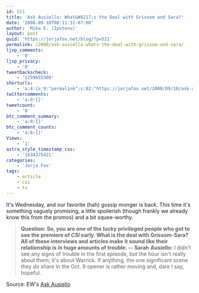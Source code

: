 ```yaml
---
id: 521
title: 'Ask Ausiello: What&#8217;s the Deal with Grissom and Sara?'
date: '2008-09-10T08:11:31-07:00'
author: 'Mika E. (Ipstenu)'
layout: post
guid: 'https://jorjafox.net/blog/?p=521'
permalink: /2008/ask-ausiello-whats-the-deal-with-grissom-and-sara/
ljxp_comments:
    - '0'
ljxp_privacy:
    - '0'
tweetbackscheck:
    - '1259655309'
shorturls:
    - 'a:4:{s:9:"permalink";s:82:"https://jorjafox.net/2008/09/10/ask-ausiello-whats-the-deal-with-grissom-and-sara/";s:7:"tinyurl";s:25:"http://tinyurl.com/lclr7p";s:4:"isgd";s:18:"http://is.gd/53SLq";s:5:"bitly";s:20:"http://bit.ly/6FmlHV";}'
twittercomments:
    - 'a:0:{}'
tweetcount:
    - '0'
btc_comment_summary:
    - 'a:0:{}'
btc_comment_counts:
    - 'a:0:{}'
Views:
    - '1'
astra_style_timestamp_css:
    - '1634375421'
categories:
    - 'Jorja Fox'
tags:
    - article
    - csi
    - tv
---
```


It's Wednesday, and our favorite (hah) gossip monger is back.  This time it's something vaguely promising, a little spoilerish (though frankly we already know this from the promos) and a bit squee-worthy.

<blockquote><b>Question: So, you are one of the lucky privileged people who got to see the premiere of <i>CSI</i> early.  What is the deal with Grissom-Sara? All of these interviews and articles make it sound like their relationship is in huge amounts of trouble. -- Sarah</b>
<b>Ausiello:</b> I didn't see any signs of trouble in the first episode, but the hour isn't really about them; it's about Warrick. If anything, the one significant scene they <i>do</i> share in the Oct. 9 opener is rather moving and, dare I say, hopeful.</blockquote>


Source: EW's <a href="http://ausiellofiles.ew.com/2008/09/ask-ausiello--1.html">Ask Ausiello</a>